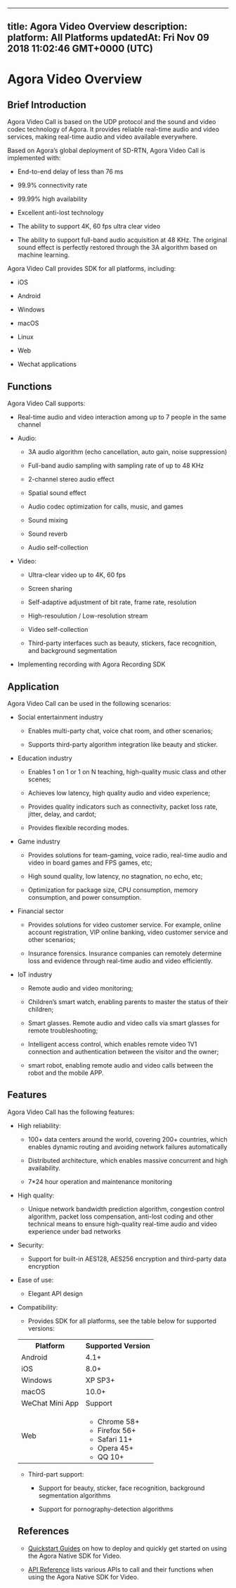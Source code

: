 
---
title: Agora Video Overview
description: 
platform: All Platforms
updatedAt: Fri Nov 09 2018 11:02:46 GMT+0000 (UTC)
---
# Agora Video Overview
## Brief Introduction

Agora Video Call is based on the UDP protocol and the sound and video codec technology of Agora. It provides reliable real-time audio and video services, making real-time audio and video available everywhere.

Based on Agora’s global deployment of SD-RTN, Agora Video Call is implemented with:

-   End-to-end delay of less than 76 ms

-   99.9% connectivity rate

-   99.99% high availability

-   Excellent anti-lost technology

-   The ability to support 4K, 60 fps ultra clear video

-   The ability to support full-band audio acquisition at 48 KHz. The original sound effect is perfectly restored through the 3A algorithm based on machine learning.


Agora Video Call provides SDK for all platforms, including:

-   iOS

-   Android

-   Windows

-   macOS
-    Linux 

-   Web

-   Wechat applications


## Functions

Agora Video Call supports:

-   Real-time audio and video interaction among up to 7 people in the same channel

-   Audio:

    -   3A audio algorithm \(echo cancellation, auto gain, noise suppression\)

    -   Full-band audio sampling with sampling rate of up to 48 KHz

    -   2-channel stereo audio effect

    -   Spatial sound effect

    -   Audio codec optimization for calls, music, and games

    -   Sound mixing

    -   Sound reverb

    -   Audio self-collection

-   Video:

    -   Ultra-clear video up to 4K, 60 fps

    -   Screen sharing

    -   Self-adaptive adjustment of bit rate, frame rate, resolution

    -   High-resoulution / Low-resolution stream

    -   Video self-collection

    -   Third-party interfaces such as beauty, stickers, face recognition, and background segmentation

-   Implementing recording with Agora Recording SDK


## Application

Agora Video Call can be used in the following scenarios:

-   Social entertainment industry

    -   Enables multi-party chat, voice chat room, and other scenarios;

    -   Supports third-party algorithm integration like beauty and sticker.

-   Education industry

    -   Enables 1 on 1 or 1 on N teaching, high-quality music class and other scenes;

    -   Achieves low latency, high quality audio and video experience;

    -   Provides quality indicators such as connectivity, packet loss rate, jitter, delay, and cardot;

    -   Provides flexible recording modes.

-   Game industry

    -   Provides solutions for team-gaming, voice radio, real-time audio and video in board games and FPS games, etc;

    -   High sound quality, low latency, no stagnation, no echo, etc;

    -   Optimization for package size, CPU consumption, memory consumption, and power consumption.

-   Financial sector

    -   Provides solutions for video customer service. For example, online account registration, VIP online banking, video customer service and other scenarios;

    -   Insurance forensics. Insurance companies can remotely determine loss and evidence through real-time audio and video efficiently.

-   IoT industry

    -   Remote audio and video monitoring;

    -   Children’s smart watch, enabling parents to master the status of their children;

    -   Smart glasses. Remote audio and video calls via smart glasses for remote troubleshooting;

    -   Intelligent access control, which enables remote video 1V1 connection and authentication between the visitor and the owner;

    -   smart robot, enabling remote audio and video calls between the robot and the mobile APP.


## Features

Agora Video Call has the following features:

-   High reliability:

    -   100+ data centers around the world, covering 200+ countries, which enables dynamic routing and avoiding network failures automatically

    -   Distributed architecture, which enables massive concurrent and high availability.

    -   7\*24 hour operation and maintenance monitoring

-   High quality:

    -   Unique network bandwidth prediction algorithm, congestion control algorithm, packet loss compensation, anti-lost coding and other technical means to ensure high-quality real-time audio and video experience under bad networks

-   Security:

    -   Support for built-in AES128, AES256 encryption and third-party data encryption

-   Ease of use:

    -   Elegant API design

-   Compatibility:

    -   Provides SDK for all platforms, see the table below for supported versions:
    <table>
  <tr>
    <th>Platform</th>
    <th>Supported Version</th>
  </tr>
  <tr>
    <td>Android</td>
    <td>4.1+</td>
  </tr>
  <tr>
    <td>iOS</td>
    <td>8.0+</td>
  </tr>
	  <tr>
    <td>Windows</td>
    <td>XP SP3+</td>
  </tr>
  <tr>
    <td>macOS</td>
    <td>10.0+</td>
  </tr>
  <tr>
    <td>WeChat Mini App</td>
    <td>Support</td>
  </tr>
  <tr>
    <td>Web</td>
		<td><ul><li>Chrome 58+</li>
			<li>Firefox 56+</li>
			<li>Safari 11+</li>
			<li>Opera 45+</li>
			<li>QQ 10+</li></ul></td>
  </tr>
</table>

-   Third-part support:

    -   Support for beauty, sticker, face recognition, background segmentation algorithms

    -   Support for pornography-detection algorithms


## References

-   [Quickstart Guides](../../en/Quickstart%20Guide/communication_android_video-1.md) on how to deploy and quickly get started on using the Agora Native SDK for Video.

-   [API Reference](https://docs.agora.io/en/Video/API%20Reference/java/index.html) lists various APIs to call and their functions when using the Agora Native SDK for Video.



